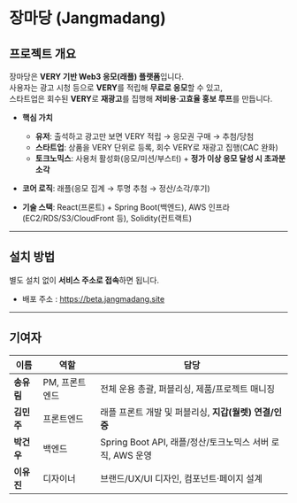 # 장마당 (Jangmadang)

## 프로젝트 개요
장마당은 **VERY 기반 Web3 응모(래플) 플랫폼**입니다.  
사용자는 광고 시청 등으로 **VERY**를 적립해 **무료로 응모**할 수 있고,  
스타트업은 회수된 **VERY**로 **재광고**를 집행해 **저비용·고효율 홍보 루프**를 만듭니다.

- **핵심 가치**
  - **유저**: 출석하고 광고만 보면 VERY 적립 → 응모권 구매 → 추첨/당첨
  - **스타트업**: 상품을 VERY 단위로 등록, 회수 VERY로 재광고 집행(CAC 완화)
  - **토크노믹스**: 사용처 활성화(응모/미션/부스터) + **정가 이상 응모 달성 시 초과분 소각**
  
- **코어 로직**: 래플(응모 집계 → 투명 추첨 → 정산/소각/후기)
- **기술 스택**: React(프론트) + Spring Boot(백엔드), AWS 인프라(EC2/RDS/S3/CloudFront 등), Solidity(컨트랙트)

---

## 설치 방법
별도 설치 없이 **서비스 주소로 접속**하면 됩니다.

- 배포 주소 : <https://beta.jangmadang.site>

---

## 기여자
| 이름 | 역할 | 담당 |
|---|---|---|
| **송유림** | PM, 프론트엔드 | 전체 운용 총괄, 퍼블리싱, 제품/프로젝트 매니징 |
| **김민주** | 프론트엔드 | 래플 프론트 개발 및 퍼블리싱, **지갑(월렛) 연결/인증** |
| **박건우** | 백엔드 | Spring Boot API, 래플/정산/토크노믹스 서버 로직, AWS 운영 |
| **이유진** | 디자이너 | 브랜드/UX/UI 디자인, 컴포넌트·페이지 설계 |
